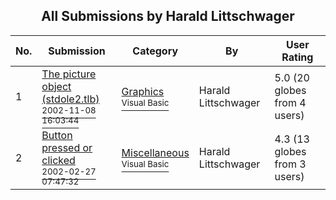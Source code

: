 ﻿<div align="center">

## All Submissions by Harald Littschwager

</div>

No.  | Submission | Category | By   | User Rating
---- | ---------- | -------- | ---- | -----------
1 | [The picture object \(stdole2\.tlb\)<br /><sup>2002-11-08 16:03:44</sup>](https://github.com/Planet-Source-Code/harald-littschwager-the-picture-object-stdole2-tlb__1-40576) | [Graphics<br /><sup>Visual Basic</sup>](../ByCategory/graphics__1-46.md) | Harald Littschwager | 5.0 (20 globes from 4 users)
2 | [Button pressed or clicked<br /><sup>2002-02-27 07:47:32</sup>](https://github.com/Planet-Source-Code/harald-littschwager-button-pressed-or-clicked__1-32142) | [Miscellaneous<br /><sup>Visual Basic</sup>](../ByCategory/miscellaneous__1-1.md) | Harald Littschwager | 4.3 (13 globes from 3 users)
